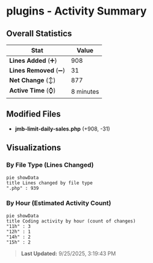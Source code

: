 # plugins - Activity Summary 

## Overall Statistics

| Stat                   | Value                                                             |
| ---------------------- | ----------------------------------------------------------------- |
| **Lines Added** (➕)   | 908                                          |
| **Lines Removed** (➖) | 31                                        |
| **Net Change** (↕)    | 877                |
| **Active Time** (⌚)   | 8 minutes |


## Modified Files
- **jmb-limit-daily-sales.php** (+908, -31)

## Visualizations

### By File Type (Lines Changed)

```mermaid
pie showData
title Lines changed by file type
".php" : 939
```

### By Hour (Estimated Activity Count)

```mermaid
pie showData
title Coding activity by hour (count of changes)
"11h" : 3
"12h" : 1
"14h" : 2
"15h" : 2
```


> **Last Updated:** 9/25/2025, 3:19:43 PM